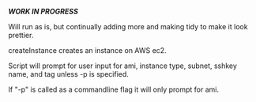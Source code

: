 ***WORK IN PROGRESS*** 

Will run as is, but continually adding more and making tidy to make it look prettier.


createInstance creates an instance on AWS ec2.

Script will prompt for user input for ami, instance type, subnet, sshkey name, and tag unless -p is specified. 

If "-p" is called as a commandline flag it will only prompt for ami.
